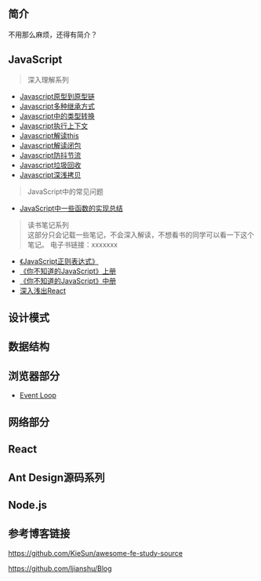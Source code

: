 ## 简介
不用那么麻烦，还得有简介？


## JavaScript

> 深入理解系列
- [Javascript原型到原型链](https://github.com/lznbuild/my-blog/issues/2) 
- [Javascript多种继承方式](https://github.com/lznbuild/my-blog/issues/3)  
- [Javascript中的类型转换](https://github.com/lznbuild/my-blog/issues/5) 
- [Javascript执行上下文](https://github.com/lznbuild/my-blog/issues/7) 
- [Javascript解读this](https://github.com/lznbuild/my-blog/issues/8) 
- [Javascript解读闭包](https://github.com/lznbuild/my-blog/issues/4) 
- [Javascript防抖节流]() 
- [Javascript垃圾回收]() 
- [Javascript深浅拷贝]() 

> JavaScript中的常见问题
- [JavaScript中一些函数的实现总结]()


>  读书笔记系列  
这部分只会记载一些笔记，不会深入解读，不想看书的同学可以看一下这个笔记。
电子书链接：xxxxxxx
- [《JavaScript正则表达式》](https://github.com/lznbuild/my-blog/issues/1)
- [《你不知道的JavaScript》上册](https://github.com/lznbuild/my-blog/issues/9)
- [《你不知道的JavaScript》中册](https://github.com/lznbuild/my-blog/issues/10)
- [深入浅出React]()


##  设计模式  

##  数据结构  

##  浏览器部分  
- [Event Loop]()


##  网络部分

##  React  

## Ant Design源码系列

##  Node.js  

## 参考博客链接
https://github.com/KieSun/awesome-fe-study-source


https://github.com/ljianshu/Blog
